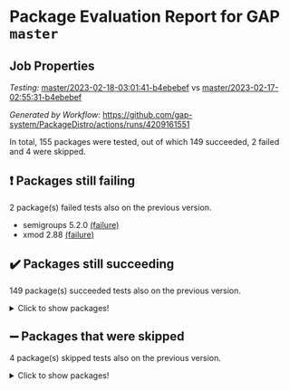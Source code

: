 # Package Evaluation Report for GAP `master`

## Job Properties

*Testing:* [master/2023-02-18-03:01:41-b4ebebef](https://github.com/gap-system/PackageDistro/blob/data/reports/master/2023-02-18-03:01:41-b4ebebef) vs [master/2023-02-17-02:55:31-b4ebebef](https://github.com/gap-system/PackageDistro/blob/data/reports/master/2023-02-17-02:55:31-b4ebebef)

*Generated by Workflow:* https://github.com/gap-system/PackageDistro/actions/runs/4209161551

In total, 155 packages were tested, out of which 149 succeeded, 2 failed and 4 were skipped.

## :exclamation: Packages still failing

2 package(s) failed tests also on the previous version.
- semigroups 5.2.0 [(failure)](https://github.com/gap-system/PackageDistro/actions/runs/4209161551/jobs/7306066075)
- xmod 2.88 [(failure)](https://github.com/gap-system/PackageDistro/actions/runs/4209161551/jobs/7306067621)

## :heavy_check_mark: Packages still succeeding

149 package(s) succeeded tests also on the previous version.
<details><summary>Click to show packages!</summary>

- 4ti2interface 2023.01-01 [(success)](https://github.com/gap-system/PackageDistro/actions/runs/4209161551/jobs/7306057720)
- ace 5.6.2 [(success)](https://github.com/gap-system/PackageDistro/actions/runs/4209161551/jobs/7306057786)
- aclib 1.3.2 [(success)](https://github.com/gap-system/PackageDistro/actions/runs/4209161551/jobs/7306057839)
- agt 0.3.1 [(success)](https://github.com/gap-system/PackageDistro/actions/runs/4209161551/jobs/7306057908)
- alnuth 3.2.1 [(success)](https://github.com/gap-system/PackageDistro/actions/runs/4209161551/jobs/7306057971)
- anupq 3.3.0 [(success)](https://github.com/gap-system/PackageDistro/actions/runs/4209161551/jobs/7306058033)
- atlasrep 2.1.6 [(success)](https://github.com/gap-system/PackageDistro/actions/runs/4209161551/jobs/7306058084)
- autodoc 2022.10.20 [(success)](https://github.com/gap-system/PackageDistro/actions/runs/4209161551/jobs/7306058139)
- automata 1.15 [(success)](https://github.com/gap-system/PackageDistro/actions/runs/4209161551/jobs/7306058213)
- automgrp 1.3.2 [(success)](https://github.com/gap-system/PackageDistro/actions/runs/4209161551/jobs/7306058269)
- autpgrp 1.11 [(success)](https://github.com/gap-system/PackageDistro/actions/runs/4209161551/jobs/7306058352)
- cap 2023.02-06 [(success)](https://github.com/gap-system/PackageDistro/actions/runs/4209161551/jobs/7306058424)
- caratinterface 2.3.4 [(success)](https://github.com/gap-system/PackageDistro/actions/runs/4209161551/jobs/7306058494)
- cddinterface 2022.11.01 [(success)](https://github.com/gap-system/PackageDistro/actions/runs/4209161551/jobs/7306058553)
- circle 1.6.5 [(success)](https://github.com/gap-system/PackageDistro/actions/runs/4209161551/jobs/7306058622)
- classicpres 1.22 [(success)](https://github.com/gap-system/PackageDistro/actions/runs/4209161551/jobs/7306058678)
- cohomolo 1.6.11 [(success)](https://github.com/gap-system/PackageDistro/actions/runs/4209161551/jobs/7306058731)
- congruence 1.2.4 [(success)](https://github.com/gap-system/PackageDistro/actions/runs/4209161551/jobs/7306058803)
- corelg 1.56 [(success)](https://github.com/gap-system/PackageDistro/actions/runs/4209161551/jobs/7306058857)
- crime 1.6 [(success)](https://github.com/gap-system/PackageDistro/actions/runs/4209161551/jobs/7306058921)
- crisp 1.4.6 [(success)](https://github.com/gap-system/PackageDistro/actions/runs/4209161551/jobs/7306058979)
- crypting 0.10.4 [(success)](https://github.com/gap-system/PackageDistro/actions/runs/4209161551/jobs/7306059030)
- cryst 4.1.25 [(success)](https://github.com/gap-system/PackageDistro/actions/runs/4209161551/jobs/7306059080)
- crystcat 1.1.10 [(success)](https://github.com/gap-system/PackageDistro/actions/runs/4209161551/jobs/7306059151)
- ctbllib 1.3.4 [(success)](https://github.com/gap-system/PackageDistro/actions/runs/4209161551/jobs/7306059206)
- cubefree 1.19 [(success)](https://github.com/gap-system/PackageDistro/actions/runs/4209161551/jobs/7306059260)
- curlinterface 2.3.1 [(success)](https://github.com/gap-system/PackageDistro/actions/runs/4209161551/jobs/7306059329)
- cvec 2.7.6 [(success)](https://github.com/gap-system/PackageDistro/actions/runs/4209161551/jobs/7306059378)
- datastructures 0.3.0 [(success)](https://github.com/gap-system/PackageDistro/actions/runs/4209161551/jobs/7306059431)
- deepthought 1.0.6 [(success)](https://github.com/gap-system/PackageDistro/actions/runs/4209161551/jobs/7306059502)
- design 1.7 [(success)](https://github.com/gap-system/PackageDistro/actions/runs/4209161551/jobs/7306059566)
- difsets 2.3.1 [(success)](https://github.com/gap-system/PackageDistro/actions/runs/4209161551/jobs/7306060960)
- digraphs 1.6.1 [(success)](https://github.com/gap-system/PackageDistro/actions/runs/4209161551/jobs/7306061013)
- edim 1.3.6 [(success)](https://github.com/gap-system/PackageDistro/actions/runs/4209161551/jobs/7306061061)
- example 4.3.3 [(success)](https://github.com/gap-system/PackageDistro/actions/runs/4209161551/jobs/7306061119)
- examplesforhomalg 2022.11-01 [(success)](https://github.com/gap-system/PackageDistro/actions/runs/4209161551/jobs/7306061172)
- factint 1.6.3 [(success)](https://github.com/gap-system/PackageDistro/actions/runs/4209161551/jobs/7306061226)
- ferret 1.0.9 [(success)](https://github.com/gap-system/PackageDistro/actions/runs/4209161551/jobs/7306061275)
- fga 1.4.0 [(success)](https://github.com/gap-system/PackageDistro/actions/runs/4209161551/jobs/7306061332)
- fining 1.5.5 [(success)](https://github.com/gap-system/PackageDistro/actions/runs/4209161551/jobs/7306061397)
- float 1.0.3 [(success)](https://github.com/gap-system/PackageDistro/actions/runs/4209161551/jobs/7306061465)
- format 1.4.3 [(success)](https://github.com/gap-system/PackageDistro/actions/runs/4209161551/jobs/7306061531)
- forms 1.2.9 [(success)](https://github.com/gap-system/PackageDistro/actions/runs/4209161551/jobs/7306061603)
- fplsa 1.2.6 [(success)](https://github.com/gap-system/PackageDistro/actions/runs/4209161551/jobs/7306061662)
- fr 2.4.12 [(success)](https://github.com/gap-system/PackageDistro/actions/runs/4209161551/jobs/7306061718)
- francy 1.2.5 [(success)](https://github.com/gap-system/PackageDistro/actions/runs/4209161551/jobs/7306061772)
- fwtree 1.3 [(success)](https://github.com/gap-system/PackageDistro/actions/runs/4209161551/jobs/7306061813)
- gapdoc 1.6.6 [(success)](https://github.com/gap-system/PackageDistro/actions/runs/4209161551/jobs/7306061888)
- gauss 2023.01-01 [(success)](https://github.com/gap-system/PackageDistro/actions/runs/4209161551/jobs/7306061945)
- gaussforhomalg 2022.08-03 [(success)](https://github.com/gap-system/PackageDistro/actions/runs/4209161551/jobs/7306061995)
- gbnp 1.0.5 [(success)](https://github.com/gap-system/PackageDistro/actions/runs/4209161551/jobs/7306062045)
- generalizedmorphismsforcap 2023.01-01 [(success)](https://github.com/gap-system/PackageDistro/actions/runs/4209161551/jobs/7306062103)
- genss 1.6.8 [(success)](https://github.com/gap-system/PackageDistro/actions/runs/4209161551/jobs/7306062168)
- gradedmodules 2022.09-02 [(success)](https://github.com/gap-system/PackageDistro/actions/runs/4209161551/jobs/7306062227)
- gradedringforhomalg 2022.11-01 [(success)](https://github.com/gap-system/PackageDistro/actions/runs/4209161551/jobs/7306062307)
- grape 4.9.0 [(success)](https://github.com/gap-system/PackageDistro/actions/runs/4209161551/jobs/7306062385)
- groupoids 1.73 [(success)](https://github.com/gap-system/PackageDistro/actions/runs/4209161551/jobs/7306062454)
- grpconst 2.6.4 [(success)](https://github.com/gap-system/PackageDistro/actions/runs/4209161551/jobs/7306062527)
- guarana 0.96.3 [(success)](https://github.com/gap-system/PackageDistro/actions/runs/4209161551/jobs/7306062612)
- guava 3.18 [(success)](https://github.com/gap-system/PackageDistro/actions/runs/4209161551/jobs/7306062697)
- hap 1.52 [(success)](https://github.com/gap-system/PackageDistro/actions/runs/4209161551/jobs/7306062794)
- hapcryst 0.1.15 [(success)](https://github.com/gap-system/PackageDistro/actions/runs/4209161551/jobs/7306062873)
- hecke 1.5.3 [(success)](https://github.com/gap-system/PackageDistro/actions/runs/4209161551/jobs/7306062941)
- help 3.5 [(success)](https://github.com/gap-system/PackageDistro/actions/runs/4209161551/jobs/7306062998)
- homalg 2022.12-02 [(success)](https://github.com/gap-system/PackageDistro/actions/runs/4209161551/jobs/7306063064)
- homalgtocas 2022.11-02 [(success)](https://github.com/gap-system/PackageDistro/actions/runs/4209161551/jobs/7306063125)
- idrel 2.45 [(success)](https://github.com/gap-system/PackageDistro/actions/runs/4209161551/jobs/7306063188)
- images 1.3.1 [(success)](https://github.com/gap-system/PackageDistro/actions/runs/4209161551/jobs/7306063256)
- intpic 0.3.0 [(success)](https://github.com/gap-system/PackageDistro/actions/runs/4209161551/jobs/7306063318)
- io 4.8.1 [(success)](https://github.com/gap-system/PackageDistro/actions/runs/4209161551/jobs/7306063387)
- io_forhomalg 2022.11-01 [(success)](https://github.com/gap-system/PackageDistro/actions/runs/4209161551/jobs/7306063443)
- irredsol 1.4.4 [(success)](https://github.com/gap-system/PackageDistro/actions/runs/4209161551/jobs/7306063493)
- json 2.1.1 [(success)](https://github.com/gap-system/PackageDistro/actions/runs/4209161551/jobs/7306063554)
- jupyterkernel 1.4.1 [(success)](https://github.com/gap-system/PackageDistro/actions/runs/4209161551/jobs/7306063622)
- jupyterviz 1.5.6 [(success)](https://github.com/gap-system/PackageDistro/actions/runs/4209161551/jobs/7306063671)
- kan 1.35 [(success)](https://github.com/gap-system/PackageDistro/actions/runs/4209161551/jobs/7306063732)
- kbmag 1.5.11 [(success)](https://github.com/gap-system/PackageDistro/actions/runs/4209161551/jobs/7306063789)
- laguna 3.9.5 [(success)](https://github.com/gap-system/PackageDistro/actions/runs/4209161551/jobs/7306063853)
- liealgdb 2.2.1 [(success)](https://github.com/gap-system/PackageDistro/actions/runs/4209161551/jobs/7306063908)
- liepring 2.8 [(success)](https://github.com/gap-system/PackageDistro/actions/runs/4209161551/jobs/7306063958)
- liering 2.4.2 [(success)](https://github.com/gap-system/PackageDistro/actions/runs/4209161551/jobs/7306064008)
- linearalgebraforcap 2023.02-02 [(success)](https://github.com/gap-system/PackageDistro/actions/runs/4209161551/jobs/7306064054)
- localizeringforhomalg 2022.11-01 [(success)](https://github.com/gap-system/PackageDistro/actions/runs/4209161551/jobs/7306064098)
- loops 3.4.3 [(success)](https://github.com/gap-system/PackageDistro/actions/runs/4209161551/jobs/7306064145)
- lpres 1.0.3 [(success)](https://github.com/gap-system/PackageDistro/actions/runs/4209161551/jobs/7306064201)
- majoranaalgebras 1.5.1 [(success)](https://github.com/gap-system/PackageDistro/actions/runs/4209161551/jobs/7306064241)
- mapclass 1.4.6 [(success)](https://github.com/gap-system/PackageDistro/actions/runs/4209161551/jobs/7306064281)
- matgrp 0.70 [(success)](https://github.com/gap-system/PackageDistro/actions/runs/4209161551/jobs/7306064334)
- matricesforhomalg 2023.01-01 [(success)](https://github.com/gap-system/PackageDistro/actions/runs/4209161551/jobs/7306064383)
- modisom 2.5.3 [(success)](https://github.com/gap-system/PackageDistro/actions/runs/4209161551/jobs/7306064434)
- modulepresentationsforcap 2022.12-01 [(success)](https://github.com/gap-system/PackageDistro/actions/runs/4209161551/jobs/7306064506)
- modules 2022.11-01 [(success)](https://github.com/gap-system/PackageDistro/actions/runs/4209161551/jobs/7306064555)
- monoidalcategories 2023.02-03 [(success)](https://github.com/gap-system/PackageDistro/actions/runs/4209161551/jobs/7306064602)
- nconvex 2022.09-01 [(success)](https://github.com/gap-system/PackageDistro/actions/runs/4209161551/jobs/7306064650)
- nilmat 1.4.2 [(success)](https://github.com/gap-system/PackageDistro/actions/runs/4209161551/jobs/7306064695)
- nock 1.5 [(success)](https://github.com/gap-system/PackageDistro/actions/runs/4209161551/jobs/7306064742)
- normalizinterface 1.3.5 [(success)](https://github.com/gap-system/PackageDistro/actions/runs/4209161551/jobs/7306064792)
- nq 2.5.9 [(success)](https://github.com/gap-system/PackageDistro/actions/runs/4209161551/jobs/7306064851)
- numericalsgps 1.3.1 [(success)](https://github.com/gap-system/PackageDistro/actions/runs/4209161551/jobs/7306064905)
- openmath 11.5.2 [(success)](https://github.com/gap-system/PackageDistro/actions/runs/4209161551/jobs/7306064932)
- orb 4.9.0 [(success)](https://github.com/gap-system/PackageDistro/actions/runs/4209161551/jobs/7306064982)
- packagemanager 1.4.0 [(success)](https://github.com/gap-system/PackageDistro/actions/runs/4209161551/jobs/7306065032)
- patternclass 2.4.3 [(success)](https://github.com/gap-system/PackageDistro/actions/runs/4209161551/jobs/7306065099)
- permut 2.0.4 [(success)](https://github.com/gap-system/PackageDistro/actions/runs/4209161551/jobs/7306065143)
- polenta 1.3.10 [(success)](https://github.com/gap-system/PackageDistro/actions/runs/4209161551/jobs/7306065205)
- polymaking 0.8.6 [(success)](https://github.com/gap-system/PackageDistro/actions/runs/4209161551/jobs/7306065249)
- primgrp 3.4.3 [(success)](https://github.com/gap-system/PackageDistro/actions/runs/4209161551/jobs/7306065303)
- profiling 2.5.2 [(success)](https://github.com/gap-system/PackageDistro/actions/runs/4209161551/jobs/7306065350)
- qpa 1.34 [(success)](https://github.com/gap-system/PackageDistro/actions/runs/4209161551/jobs/7306065394)
- quagroup 1.8.3 [(success)](https://github.com/gap-system/PackageDistro/actions/runs/4209161551/jobs/7306065465)
- radiroot 2.9 [(success)](https://github.com/gap-system/PackageDistro/actions/runs/4209161551/jobs/7306065511)
- rcwa 4.7.1 [(success)](https://github.com/gap-system/PackageDistro/actions/runs/4209161551/jobs/7306065564)
- rds 1.8 [(success)](https://github.com/gap-system/PackageDistro/actions/runs/4209161551/jobs/7306065612)
- recog 1.4.2 [(success)](https://github.com/gap-system/PackageDistro/actions/runs/4209161551/jobs/7306065656)
- repndecomp 1.3.0 [(success)](https://github.com/gap-system/PackageDistro/actions/runs/4209161551/jobs/7306065723)
- repsn 3.1.0 [(success)](https://github.com/gap-system/PackageDistro/actions/runs/4209161551/jobs/7306065776)
- resclasses 4.7.3 [(success)](https://github.com/gap-system/PackageDistro/actions/runs/4209161551/jobs/7306065832)
- ringsforhomalg 2023.02-01 [(success)](https://github.com/gap-system/PackageDistro/actions/runs/4209161551/jobs/7306065889)
- sco 2022.09-01 [(success)](https://github.com/gap-system/PackageDistro/actions/runs/4209161551/jobs/7306065946)
- scscp 2.4.0 [(success)](https://github.com/gap-system/PackageDistro/actions/runs/4209161551/jobs/7306066025)
- sglppow 2.3 [(success)](https://github.com/gap-system/PackageDistro/actions/runs/4209161551/jobs/7306066156)
- sgpviz 0.999.5 [(success)](https://github.com/gap-system/PackageDistro/actions/runs/4209161551/jobs/7306066206)
- simpcomp 2.1.14 [(success)](https://github.com/gap-system/PackageDistro/actions/runs/4209161551/jobs/7306066244)
- singular 2023.02.09 [(success)](https://github.com/gap-system/PackageDistro/actions/runs/4209161551/jobs/7306066283)
- sl2reps 1.1 [(success)](https://github.com/gap-system/PackageDistro/actions/runs/4209161551/jobs/7306066324)
- sla 1.5.3 [(success)](https://github.com/gap-system/PackageDistro/actions/runs/4209161551/jobs/7306066378)
- smallgrp 1.5.2 [(success)](https://github.com/gap-system/PackageDistro/actions/runs/4209161551/jobs/7306066432)
- smallsemi 0.6.13 [(success)](https://github.com/gap-system/PackageDistro/actions/runs/4209161551/jobs/7306066474)
- sonata 2.9.6 [(success)](https://github.com/gap-system/PackageDistro/actions/runs/4209161551/jobs/7306066514)
- sophus 1.27 [(success)](https://github.com/gap-system/PackageDistro/actions/runs/4209161551/jobs/7306066567)
- spinsym 1.5.2 [(success)](https://github.com/gap-system/PackageDistro/actions/runs/4209161551/jobs/7306066627)
- standardff 0.9.4 [(success)](https://github.com/gap-system/PackageDistro/actions/runs/4209161551/jobs/7306066695)
- symbcompcc 1.3.2 [(success)](https://github.com/gap-system/PackageDistro/actions/runs/4209161551/jobs/7306066750)
- thelma 1.3 [(success)](https://github.com/gap-system/PackageDistro/actions/runs/4209161551/jobs/7306066821)
- tomlib 1.2.9 [(success)](https://github.com/gap-system/PackageDistro/actions/runs/4209161551/jobs/7306066875)
- toolsforhomalg 2023.01-01 [(success)](https://github.com/gap-system/PackageDistro/actions/runs/4209161551/jobs/7306066935)
- toric 1.9.5 [(success)](https://github.com/gap-system/PackageDistro/actions/runs/4209161551/jobs/7306066988)
- toricvarieties 2022.07.13 [(success)](https://github.com/gap-system/PackageDistro/actions/runs/4209161551/jobs/7306067049)
- transgrp 3.6.3 [(success)](https://github.com/gap-system/PackageDistro/actions/runs/4209161551/jobs/7306067101)
- ugaly 4.0.3 [(success)](https://github.com/gap-system/PackageDistro/actions/runs/4209161551/jobs/7306067173)
- unipot 1.5 [(success)](https://github.com/gap-system/PackageDistro/actions/runs/4209161551/jobs/7306067229)
- unitlib 4.1.0 [(success)](https://github.com/gap-system/PackageDistro/actions/runs/4209161551/jobs/7306067289)
- utils 0.82 [(success)](https://github.com/gap-system/PackageDistro/actions/runs/4209161551/jobs/7306067357)
- uuid 0.7 [(success)](https://github.com/gap-system/PackageDistro/actions/runs/4209161551/jobs/7306067417)
- walrus 0.9991 [(success)](https://github.com/gap-system/PackageDistro/actions/runs/4209161551/jobs/7306067477)
- wedderga 4.10.2 [(success)](https://github.com/gap-system/PackageDistro/actions/runs/4209161551/jobs/7306067549)
- xmodalg 1.23 [(success)](https://github.com/gap-system/PackageDistro/actions/runs/4209161551/jobs/7306067685)
- yangbaxter 0.10.2 [(success)](https://github.com/gap-system/PackageDistro/actions/runs/4209161551/jobs/7306067742)
- zeromqinterface 0.14 [(success)](https://github.com/gap-system/PackageDistro/actions/runs/4209161551/jobs/7306067787)
</details>

## :heavy_minus_sign: Packages that were skipped

4 package(s) skipped tests also on the previous version.
<details><summary>Click to show packages!</summary>

- browse 1.8.20 [(skipped)](https://github.com/gap-system/PackageDistro/actions/runs/4209161551/jobs/7305908965)
- itc 1.5.1 [(skipped)](https://github.com/gap-system/PackageDistro/actions/runs/4209161551/jobs/7305908965)
- polycyclic 2.16 [(skipped)](https://github.com/gap-system/PackageDistro/actions/runs/4209161551/jobs/7305908965)
- xgap 4.31 [(skipped)](https://github.com/gap-system/PackageDistro/actions/runs/4209161551/jobs/7305908965)
</details>

